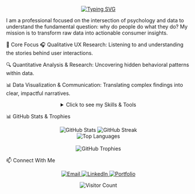 <p align="center">
<a href="https://git.io/typing-svg"><img src="https://www.google.com/search?q=https://readme-typing-svg.demolab.com%3Ffont%3DInter%26size%3D32%26duration%3D3000%26pause%3D1000%26color%3D20C20E%26center%3Dtrue%26vCenter%3Dtrue%26width%3D550%26lines%3DConsumer%2BInsight%2BAnalyst%3BData-Driven%2BUX%2BResearcher%3BTurning%2BData%2BInto%2BStories" alt="Typing SVG" /></a>
</p>

I am a professional focused on the intersection of psychology and data to understand the fundamental question: why do people do what they do? My mission is to transform raw data into actionable consumer insights.

🎯 Core Focus
🎧 Qualitative UX Research: Listening to and understanding the stories behind user interactions.

🔍 Quantitative Analysis & Research: Uncovering hidden behavioral patterns within data.

📊 Data Visualization & Communication: Translating complex findings into clear, impactful narratives.

<details align="center">
<summary>Click to see my Skills & Tools</summary>
<br>

<p style="display: inline-block;" align="center">
<kbd>
<kbd>Data Visualization</kbd>
<br>
<br>
<img width="35px" src="https://www.google.com/search?q=https://raw.githubusercontent.com/daddyananta/daddyananta/main/icons/powerbi.svg" alt="Power BI" title="Power BI" />&nbsp;
<img width="35px" src="https://www.google.com/search?q=https://raw.githubusercontent.com/daddyananta/daddyananta/main/icons/looker.svg" alt="Looker Studio" title="Looker Studio" />&nbsp;
<img width="35px" src="https://www.google.com/search?q=https://cdn.jsdelivr.net/gh/devicons/devicon/icons/d3js/d3js-original.svg" alt="D3.js" title="D3.js"/>&nbsp;
<img width="35px" src="https://www.google.com/search?q=https://raw.githubusercontent.com/daddyananta/daddyananta/main/icons/seaborn.svg" alt="Seaborn" title="Seaborn" />&nbsp;
<img width="35px" src="https://www.google.com/search?q=https://raw.githubusercontent.com/daddyananta/daddyananta/main/icons/matplotlib.svg" alt="Matplotlib" title="Matplotlib" />&nbsp;
</kbd>
<kbd>
<kbd>Analysis & Programming</kbd>
<br>
<br>
<img width="35px" src="https://cdn.jsdelivr.net/gh/devicons/devicon/icons/python/python-original.svg" alt="Python" title="Python"/>&nbsp;
<img width="35px" src="https://cdn.jsdelivr.net/gh/devicons/devicon/icons/postgresql/postgresql-original.svg" alt="SQL" title="SQL"/>&nbsp;
<img width="35px" src="https://www.google.com/search?q=https://cdn.jsdelivr.net/gh/devicons/devicon/icons/r/r-original.svg" alt="R" title="R"/>&nbsp;
<img width="35px" src="https://www.google.com/search?q=https://raw.githubusercontent.com/daddyananta/daddyananta/main/icons/sas.svg" alt="SAS" title="SAS" />&nbsp;
<img width="35px" src="https://www.google.com/search?q=https://cdn.jsdelivr.net/gh/devicons/devicon/icons/git/git-original.svg" alt="Git" title="Git"/>&nbsp;
</kbd>
<kbd>
<kbd>UX & Consumer Research</kbd>
<br>
<br>
<img width="35px" src="https://www.google.com/search?q=https://cdn.jsdelivr.net/gh/devicons/devicon/icons/xd/xd-plain.svg" alt="Adobe XD" title="Adobe XD"/>&nbsp;
<img width="35px" src="https://www.google.com/search?q=https://cdn.jsdelivr.net/gh/devicons/devicon/icons/figma/figma-original.svg" alt="Figma" title="Figma"/>&nbsp;
<img width="35px" src="https://www.google.com/search?q=https://raw.githubusercontent.com/daddyananta/daddyananta/main/icons/miro.svg" alt="Miro" title="Miro" />&nbsp;
<img width="35px" src="https://www.google.com/search?q=https://raw.githubusercontent.com/daddyananta/daddyananta/main/icons/google-analytics.svg" alt="Google Analytics" title="Google Analytics" />&nbsp;
<img width="35px" src="https://www.google.com/search?q=https://raw.githubusercontent.com/daddyananta/daddyananta/main/icons/maze.svg" alt="Maze" title="Maze" />&nbsp;
</kbd>
</p>

</details>

📊 GitHub Stats & Trophies
<p align="center">
<img src="https://www.google.com/search?q=https://github-readme-stats.vercel.app/api%3Fusername%3Ddaddyananta%26theme%3Ddark%26hide_border%3Dfalse%26include_all_commits%3Dtrue%26count_private%3Dfalse" alt="GitHub Stats"/>
<img src="https://www.google.com/search?q=https://github-readme-streak-stats.herokuapp.com/%3Fuser%3Ddaddyananta%26theme%3Ddark%26hide_border%3Dfalse" alt="GitHub Streak"/>
<br>
<img src="https://www.google.com/search?q=https://github-readme-stats.vercel.app/api/top-langs/%3Fusername%3Ddaddyananta%26theme%3Ddark%26hide_border%3Dfalse%26include_all_commits%3Dtrue%26count_private%3Dfalse%26layout%3Dcompact" alt="Top Languages"/>
<br><br>
<img src="https://www.google.com/search?q=https://github-profile-trophy.vercel.app/%3Fusername%3Ddaddyananta%26theme%3Ddracula%26column%3D7%26no-frame%3Dtrue%26no-bg%3Dtrue" alt="GitHub Trophies"/>
</p>

📫 Connect With Me
<p align="center">
<a href="mailto:daddyananta123@yahoo.com">
<img src="https://www.google.com/search?q=https://img.shields.io/badge/Email-D14836%3Fstyle%3Dfor-the-badge%26logo%3Dgmail%26logoColor%3Dwhite" alt="Email"/>
</a>
<a href="https://id.linkedin.com/in/daddy-ananta-sinulingga-468141253">
<img src="https://www.google.com/search?q=https://img.shields.io/badge/LinkedIn-0077B5%3Fstyle%3Dfor-the-badge%26logo%3Dlinkedin%26logoColor%3Dwhite" alt="LinkedIn"/>
</a>
<a href="https://daddyananta.github.io/">
<img src="https://www.google.com/search?q=https://img.shields.io/badge/Portfolio-000000%3Fstyle%3Dfor-the-badge%26logo%3Dfirefox%26logoColor%3D%23FF7139" alt="Portfolio"/>
</a>
</p>

<p align="center">
<img src="https://www.google.com/search?q=https://visitcount.itsvg.in/api%3Fid%3Ddaddyananta%26icon%3D0%26color%3D0" alt="Visitor Count"/>
</p>
